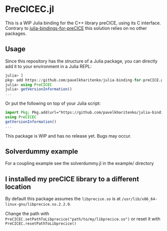 # PreCICEC.jl

This is a WIP Julia binding for the C++ library preCICE, using its C interface. Contrary to [julia-bindings-for-preCICE](https://github.com/pavelkharitenko/julia-binding-for-preCICE) this solution relies on no other packages.

## Usage


Since this repository has the structure of a Julia package, you can directly add it to your environment in a Julia REPL:

```julia
julia> ]
pkg> add https://github.com/pavelkharitenko/julia-binding-for-preCICE.git
julia> using PreCICEC
julia> getVersionInformation()
...
```

Or put the following on top of your Julia script:

```julia
import Pkg; Pkg.add(url="https://github.com/pavelkharitenko/julia-binding-for-preCICE.git")
using PreCICEC
getVersionInformation()
...
```

This package is WIP and has no release yet. Bugs may occur.

## Solverdummy example

For a coupling example see the solverdummy.jl in the example/ directory

## I installed my preCICE library to a different location

By default this package assumes the `libprecice.so` is at `/usr/lib/x86_64-linux-gnu/libprecice.so.2.2.0`.

Change the path with `PreCICEC.setPathToLibprecice("path/to/my/libprecice.so")` or reset it with `PreCICEC.resetPathToLibprecice()`